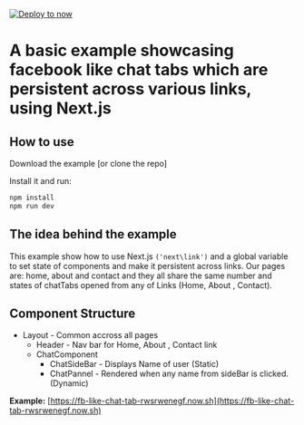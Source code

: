 [![Deploy to now](https://deploy.now.sh/static/button.svg)](https://deploy.now.sh/?repo=https://github.com/zeit/next.js/tree/master/examples/fb-like-chat-tab)

 # A basic example showcasing facebook like chat tabs which are persistent across various links, using Next.js

 ## How to use

 Download the example [or clone the repo]<GIT URL>


 Install it and run:

 ```bash
 npm install
 npm run dev
 ```

 ## The idea behind the example

 This example show how to use Next.js  <Link> `('next\link')` and a global variable to set state of components and make it persistent across links. Our pages are: home, about and contact and they all share the same number and states of chatTabs opened from any of Links (Home, About , Contact).

 ## Component Structure

  * Layout - Common accross all pages
    * Header - Nav bar for Home, About , Contact link
    * ChatComponent
      * ChatSideBar - Displays Name of user (Static)
      * ChatPannel - Rendered when any name from sideBar is clicked.(Dynamic)


**Example:** [https://fb-like-chat-tab-rwsrwenegf.now.sh](https://fb-like-chat-tab-rwsrwenegf.now.sh)
